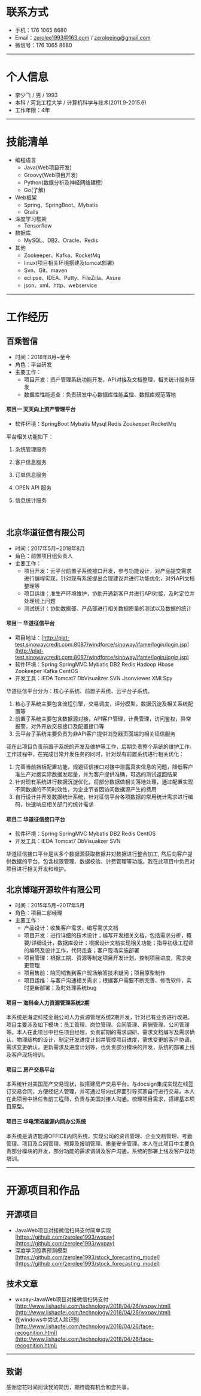 # 联系方式

- 手机：176 1065 8680
- Email：zerolee1993@163.com / zeroleeing@gmail.com
- 微信号：176 1065 8680

---

# 个人信息

 - 李少飞 / 男 / 1993
 - 本科 / 河北工程大学 / 计算机科学与技术(2011.9-2015.6)
 - 工作年限：4年

---

# 技能清单

- 编程语言
  - Java(Web项目开发)
  - Groovy(Web项目开发)
  - Python(数据分析及神经网络建模)
  - Go(了解)
- Web框架
  - Spring、SpringBoot、Mybatis
  - Grails
- 深度学习框架
  - Tensorflow
- 数据库
  - MySQL、DB2、Oracle、Redis
- 其他
  - Zookeeper、Kafka、RocketMq
  - linux(项目相关环境搭建及tomcat部署)
  - Svn、Git、maven
  - eclipse、IDEA、Putty、FileZilla、Axure
  - json、xml、http、webservice

---







# 工作经历

## 百乘智信

- 时间：2018年8月~至今
- 角色：平台研发
- 主要工作：
  - 项目开发：资产管理系统功能开发，API对接及文档整理，相关统计服务研发
  - 数据库性能巡查：负责研发中心数据库性能监控、数据库规范落地

#### 项目一 天天向上资产管理平台

- 软件环境：SpringBoot Mybatis Mysql Redis Zookeeper RocketMq

平台相关功能如下：

1. 系统管理服务

2. 客户信息服务

3. 订单信息服务

4. OPEN API 服务
5. 信息统计服务

​	

## 北京华道征信有限公司

- 时间：2017年5月~2018年8月
- 角色：前置项目组负责人
- 主要工作：
  - 项目开发：云平台前置子系统接口开发，参与功能设计，对产品提交需求进行编程实现，针对现有系统提出合理建议并进行功能优化，对外API文档整理等
  - 项目运维：准生产环境维护，协助开通新客户并进行API对接，及时定位并处理线上问题
  - 测试统计：协助数据部、产品部进行相关数据质量的测试以及数据的统计

#### 项目一 华道征信平台
- 项目地址：[http://plat-test.sinowaycredit.com:8087/windforce/sinoway/ifame/login/login.jsp](http://plat-test.sinowaycredit.com:8087/windforce/sinoway/ifame/login/login.jsp)
- 软件环境：Spring SpringMVC Mybatis DB2 Redis Hadoop Hbase Zookeeper Kafka CentOS
- 开发工具：IEDA Tomcat7 DbVisualizer SVN Jsonviewer XMLSpy

华道征信平台分为：核心子系统、前置子系统、云平台子系统。
1. 核心子系统主要包含流程引擎，交易调度，评分模型，数据沉淀及相关系统配置等
2. 前置子系统主要包含数据源对接，API客户管理，计费管理，访问鉴权，异常报警，对外开放交易接口及配置接口等
3. 云平台子系统主要负责为非API客户提供浏览器页面端的相关征信服务

我在此项目负责前置子系统的开发及维护等工作，后期负责整个系统的维护工作。工作过程中，在完成日常开发任务的同时，针对现有前置系统进行相关优化：
1. 完善当前挡板配置功能，规避征信接口对接中泄露真实信息的问题，降低客户准生产对接实际数据发起量，并为客户提供准确，可选的测试返回结果
2. 针对现有系统进行数据沉淀优化，将部分数据做相关落地处理，通过配置实现不同数据的不同时效性，为企业节省因访问数据源产生的费用
3. 自行设计并开发数据统计系统，针对征信平台各项数据的常用统计需求进行编码，快速响应相关部门的统计需求


#### 项目二 华道征信接口平台

- 软件环境：Spring SpringMVC Mybatis DB2 Redis CentOS
- 开发工具：IEDA Tomcat7 DbVisualizer SVN

华道征信接口平台是从多个数据源获取数据并对数据进行整合加工, 然后向客户提供数据的平台。包含权限管理、数据校验、计费管理等功能。我在此项目中负责对项目进行相关开发和维护。


## 北京博瑞开源软件有限公司
- 时间：2015年5月~2017年5月
- 角色：项目二部经理
- 主要工作：
  - 产品设计：收集客户需求，编写需求文档
  - 项目开发：进行详细的技术设计；编写开发相关文档，包括需求分析，概要/详细设计，数据库设计；根据设计文档实现相关功能；指导初级工程师的编码及设计工作，代码走查；客户现场实施部署
  - 项目管理：根据工期、资源等制定项目开发计划，控制项目进度，需求变更管理
  - 项目售前：陪同销售到客户现场解答技术疑问；项目原型制作
  - 项目运维：与客户沟通相关需求；根据客户需要不断完善、修改软件，实时更新部署；及时处理系统bug

#### 项目一 海科金人力资源管理系统2期
本系统是海淀科技金融公司人力资源管理系统2期开发，针对已有业务进行改进。项目主要涉及如下模块：员工管理、岗位管理、合同管理、薪酬管理、公司管理等。本人在此项目中担任项目经理，负责前期的需求调研、需求文档编写及需求确认，物理结构的设计，制定开发进度计划并管控项目进度，需求变更的客户协调，需求变更确认，更新需求及进度计划等，也负责部分模块的开发，系统的部署上线及客户现场培训。

#### 项目二 房产交易平台
本系统针对美国房产交易现状，拟搭建房产交易平台，与docsign集成实现在线签订交易合同，方便经纪人管理，并可通过导向式界面引导买家自行进行交易。本人在此项目中担任售前工程师，负责与美国对接人沟通，梳理项目需求，搭建基本项目原型。

#### 项目三 华电清洁能源内网办公系统
本系统是清洁能源OFFICE内网系统，实现公司的资讯管理、企业文档管理、考勤管理、项目及合同管理、预算及报销管理、质量安全管理。本人在此项目中主要负责部分模块的开发，部分功能的需求调研及客户沟通，系统的部署上线及客户现场培训。

---

















# 开源项目和作品

## 开源项目
- JavaWeb项目对接微信扫码支付简单实现 [https://github.com/zerolee1993/wxpay](https://github.com/zerolee1993/wxpay)
- 深度学习股票预测模型 [https://github.com/zerolee1993/stock_forecasting_model](https://github.com/zerolee1993/stock_forecasting_model)

## 技术文章

- wxpay-JavaWeb项目对接微信扫码支付 [http://www.lishaofei.com/technology/2018/04/26/wxpay.html](http://www.lishaofei.com/technology/2018/04/26/wxpay.html)
- 在windows中尝试人脸识别 [http://www.lishaofei.com/technology/2018/04/26/face-recognition.html](http://www.lishaofei.com/technology/2018/04/26/face-recognition.html)

---

## 致谢

感谢您花时间阅读我的简历，期待能有机会和您共事。